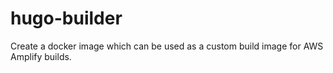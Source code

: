 # hugo-builder
Create a docker image which can be used as a custom build image for AWS Amplify builds.
